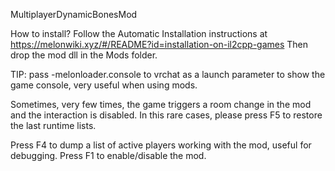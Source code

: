 MultiplayerDynamicBonesMod

How to install? Follow the Automatic Installation instructions at https://melonwiki.xyz/#/README?id=installation-on-il2cpp-games
Then drop the mod dll in the Mods folder.

TIP: pass -melonloader.console to vrchat as a launch parameter to show the game console, very useful when using mods.

Sometimes, very few times, the game triggers a room change in the mod and the interaction is disabled. In this rare cases, please press F5 to restore the last runtime lists.

Press F4 to dump a list of active players working with the mod, useful for debugging.
Press F1 to enable/disable the mod.
